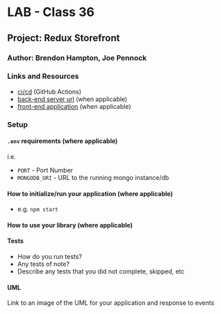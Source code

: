 # LAB - Class 36

## Project: Redux Storefront

### Author: Brendon Hampton, Joe Pennock

### Links and Resources

- [ci/cd](http://xyz.com) (GitHub Actions)
- [back-end server url](http://xyz.com) (when applicable)
- [front-end application](https://hamptron-emporium.netlify.app/) (when applicable)

### Setup

#### `.env` requirements (where applicable)

i.e.

- `PORT` - Port Number
- `MONGODB_URI` - URL to the running mongo instance/db

#### How to initialize/run your application (where applicable)

- e.g. `npm start`

#### How to use your library (where applicable)

#### Tests

- How do you run tests?
- Any tests of note?
- Describe any tests that you did not complete, skipped, etc

#### UML

Link to an image of the UML for your application and response to events
